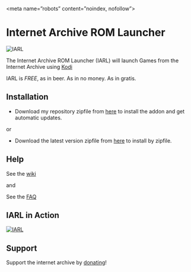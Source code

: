 <meta name=”robots” content=”noindex, nofollow”>

Internet Archive ROM Launcher
==========================

![IARL](https://github.com/zach-morris/plugin.program.iarl/blob/master/fanart.jpg)

The Internet Archive ROM Launcher (IARL) will launch Games from the Internet Archive using [Kodi](http://kodi.tv)

IARL is *FREE*, as in beer. As in no money. As in gratis.

Installation
-------------

- Download my repository zipfile from [here](https://goo.gl/AdQoNt) to install the addon and get automatic updates.

or

- Download the latest version zipfile from [here](https://goo.gl/ylg2rJ) to install by zipfile.



Help
-------------

See the [wiki](https://github.com/zach-morris/plugin.program.iarl/wiki)

and

See the [FAQ](https://github.com/zach-morris/plugin.program.iarl/wiki/5.--FAQ)



IARL in Action
-------------------
[![IARL](https://github.com/zach-morris/iarl.media/raw/master/support/IARL_Slideshow.gif)](https://www.youtube.com/watch?v=fJ6nuyM6sOo)



Support
-------------------

Support the internet archive by [donating](https://archive.org/donate/)!
